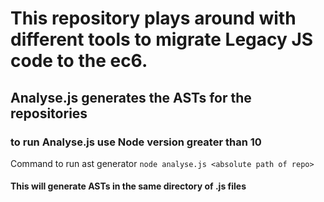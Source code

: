 # This repository plays around with different tools to migrate Legacy JS code to the ec6. 
## Analyse.js generates the ASTs for the repositories
### to run Analyse.js use Node version greater than 10 
Command to run ast generator
```node analyse.js <absolute path of repo>```
#### This will generate ASTs in the same directory of .js files 

